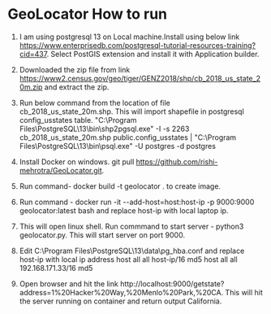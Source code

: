 # GeoLocator How to run

1. I am using postgresql 13 on Local machine.Install using below link https://www.enterprisedb.com/postgresql-tutorial-resources-training?cid=437. Select PostGIS extension and install it with Application builder.
2. Downloaded the zip file from link https://www2.census.gov/geo/tiger/GENZ2018/shp/cb_2018_us_state_20m.zip and extract the zip.
3. Run below command from the location of file cb_2018_us_state_20m.shp. This will import shapefile in postgresql config_usstates table.
"C:\Program Files\PostgreSQL\13\bin\shp2pgsql.exe" -I -s 2263 cb_2018_us_state_20m.shp public.config_usstates | "C:\Program Files\PostgreSQL\13\bin\psql.exe" -U postgres -d postgres
5. Install Docker on windows. git pull https://github.com/rishi-mehrotra/GeoLocator.git.
6. Run command-  docker build -t geolocator . to create image.
7. Run command -  docker run -it --add-host=host:host-ip -p 9000:9000 geolocator:latest bash and replace host-ip with local laptop ip.
8.  This will open linux shell. Run commmand to start server -  python3 geolocator.py. This will start server on port 9000.
9.  Edit C:\Program Files\PostgreSQL\13\data\pg_hba.conf and replace host-ip with local ip address
                   host	all	            all	            host-ip/16	        md5
                   host	all	            all	            192.168.171.33/16	        md5
  
10. Open browser and hit the link http://localhost:9000/getstate?address=1%20Hacker%20Way,%20Menlo%20Park,%20CA. This will hit the server running on container and return output California.
